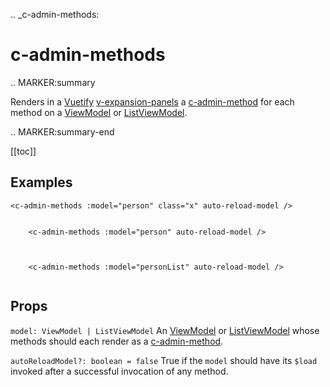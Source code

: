.. _c-admin-methods:

c-admin-methods
===============

.. MARKER:summary
    
Renders in a [Vuetify](https://vuetifyjs.com/) [v-expansion-panels](https://vuetifyjs.com/en/components/expansion-panels/) a [c-admin-method](/stacks/vue/coalesce-vue-vuetify/components/c-admin-method.md) for each method on a [ViewModel](/stacks/vue/layers/viewmodels.md) or [ListViewModel](/stacks/vue/layers/viewmodels.md).

.. MARKER:summary-end

[[toc]]

Examples
--------

``` vue-html
<c-admin-methods :model="person" class="x" auto-reload-model />
```

``` vue-html

    <c-admin-methods :model="person" auto-reload-model />
    

```

``` vue-html

    <c-admin-methods :model="personList" auto-reload-model />


```

Props
-----

`model: ViewModel | ListViewModel`
    An [ViewModel](/stacks/vue/layers/viewmodels.md) or [ListViewModel](/stacks/vue/layers/viewmodels.md) whose methods should each render as a [c-admin-method](/stacks/vue/coalesce-vue-vuetify/components/c-admin-method.md).

`autoReloadModel?: boolean = false`
    True if the `model` should have its `$load` invoked after a successful invocation of any method.




